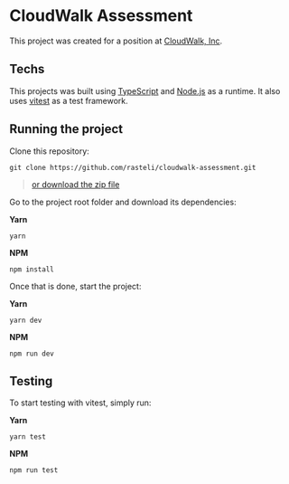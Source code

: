 # CloudWalk Assessment

This project was created for a position at [CloudWalk, Inc](https://www.cloudwalk.io/).

## Techs

This projects was built using [TypeScript](https://www.typescriptlang.org/) and [Node.js](https://nodejs.org/en/) as a runtime. It also uses [vitest](https://vitest.dev/) as a test framework.

## Running the project

Clone this repository:

```console
git clone https://github.com/rasteli/cloudwalk-assessment.git
```

> [or download the zip file](https://github.com/rasteli/cloudwalk-assessment/archive/refs/heads/master.zip)

Go to the project root folder and download its dependencies:

**Yarn**

```console
yarn
```

**NPM**

```console
npm install
```

Once that is done, start the project:

**Yarn**

```console
yarn dev
```

**NPM**

```console
npm run dev
```

## Testing

To start testing with vitest, simply run:

**Yarn**

```console
yarn test
```

**NPM**

```console
npm run test
```
